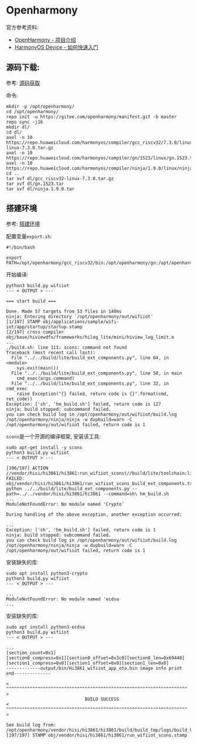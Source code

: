 # Openharmony
官方参考资料:
* [OpenHarmony - 项目介绍](https://openharmony.gitee.com/openharmony)
* [HarmonyOS Device - 如何快速入门](https://device.harmonyos.com/cn/docs/start/introduce/oem_start_guide-0000001054913231)


## 源码下载:
参考: [源码获取](https://openharmony.gitee.com/openharmony/docs/blob/master/get-code/%E6%BA%90%E7%A0%81%E8%8E%B7%E5%8F%96.md)

命令:
```
mkdir -p /opt/openharmony/
cd /opt/openharmony/
repo init -u https://gitee.com/openharmony/manifest.git -b master
repo sync -j16
mkdir dl/
cd dl/
axel -n 10 https://repo.huaweicloud.com/harmonyos/compiler/gcc_riscv32/7.3.0/linux/gcc_riscv32-linux-7.3.0.tar.gz
axel -n 10 https://repo.huaweicloud.com/harmonyos/compiler/gn/1523/linux/gn.1523.tar
axel -n 10 https://repo.huaweicloud.com/harmonyos/compiler/ninja/1.9.0/linux/ninja.1.9.0.tar
cd ..
tar xvf dl/gcc_riscv32-linux-7.3.0.tar.gz
tar xvf dl/gn.1523.tar
tar xvf dl/ninja.1.9.0.tar
```

## 搭建环境
参考: [搭建环境](https://device.harmonyos.com/cn/docs/start/introduce/oem_quickstart_3861_build-0000001054781998)  

配置变量`export.sh`:
```
#!/bin/bash

export PATH=/opt/openharmony/gcc_riscv32/bin:/opt/openharmony/gn:/opt/openharmony/ninja:$PATH
```

开始编译:
```
python3 build.py wifiiot
--- < OUTPUT > ---

=== start build ===

Done. Made 57 targets from 53 files in 140ms
ninja: Entering directory `/opt/openharmony/out/wifiiot'
[1/197] STAMP obj/applications/sample/wifi-iot/app/startup/startup.stamp
[2/197] cross compiler obj/base/hiviewdfx/frameworks/hilog_lite/mini/hiview_log_limit.o
...
./build.sh: line 111: scons: command not found
Traceback (most recent call last):
  File "../../build/lite/build_ext_components.py", line 64, in <module>
    sys.exit(main())
  File "../../build/lite/build_ext_components.py", line 58, in main
    cmd_exec(args.command)
  File "../../build/lite/build_ext_components.py", line 32, in cmd_exec
    raise Exception("{} failed, return code is {}".format(cmd, ret_code))
Exception: ['sh', 'hm_build.sh'] failed, return code is 127
ninja: build stopped: subcommand failed.
you can check build log in /opt/openharmony/out/wifiiot/build.log
/opt/openharmony/ninja/ninja -w dupbuild=warn -C /opt/openharmony/out/wifiiot failed, return code is 1
```

`scons`是一个开源的编译框架, 安装该工具:
```
sudo apt-get install -y scons
python3 build.py wifiiot
--- < OUTPUT > ---

[196/197] ACTION //vendor/hisi/hi3861/hi3861:run_wifiiot_scons(//build/lite/toolchain:linux_x86_64_riscv32_gcc)
FAILED: obj/vendor/hisi/hi3861/hi3861/run_wifiiot_scons_build_ext_components.txt 
python ../../build/lite/build_ext_components.py --path=../../vendor/hisi/hi3861/hi3861 --command=sh\ hm_build.sh
...
ModuleNotFoundError: No module named 'Crypto'

During handling of the above exception, another exception occurred:

...
Exception: ['sh', 'hm_build.sh'] failed, return code is 1
ninja: build stopped: subcommand failed.
you can check build log in /opt/openharmony/out/wifiiot/build.log
/opt/openharmony/ninja/ninja -w dupbuild=warn -C /opt/openharmony/out/wifiiot failed, return code is 1
```

安装缺失的库:
```
sudo apt install python3-crypto
python3 build.py wifiiot
--- < OUTPUT > ---

...
ModuleNotFoundError: No module named 'ecdsa
...
```

安装缺失的库:
```
sudo apt install python3-ecdsa
python3 build.py wifiiot
--- < OUTPUT > ---

...
[section_count=0x1]
[section0_compress=0x1][section0_offset=0x3c0][section0_len=0x69448]
[section1_compress=0x0][section1_offset=0x0][section1_len=0x0]
-------------output/bin/Hi3861_wifiiot_app_ota.bin image info print end--------------

< ^^^^^^^^^^^^^^^^^^^^^^^^^^^^^^^^^^^^^^^^^^^^^^^^^^^^^^^^^^^^^^^^^^^^^ >
                              BUILD SUCCESS                              
< ^^^^^^^^^^^^^^^^^^^^^^^^^^^^^^^^^^^^^^^^^^^^^^^^^^^^^^^^^^^^^^^^^^^^^ >

See build log from: /opt/openharmony/vendor/hisi/hi3861/hi3861/build/build_tmp/logs/build_kernel.log
[197/197] STAMP obj/vendor/hisi/hi3861/hi3861/run_wifiiot_scons.stamp
```

